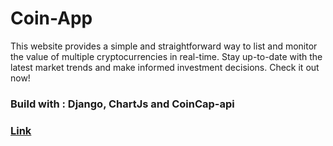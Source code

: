 # Coin-App
This website provides a simple and straightforward way to list and monitor the value of multiple cryptocurrencies in real-time. Stay up-to-date with the latest market trends and make informed investment decisions. Check it out now!

### Build with : Django, ChartJs and CoinCap-api
### [Link](https://coin-app-nine.vercel.app/)
